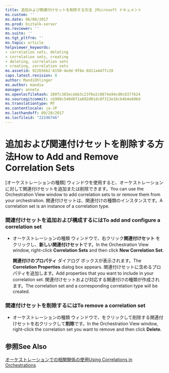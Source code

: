 ```yaml
---
title: 追加および関連付けセットを削除する方法 |Microsoft ドキュメント
ms.custom: ''
ms.date: 06/08/2017
ms.prod: biztalk-server
ms.reviewer: ''
ms.suite: ''
ms.tgt_pltfrm: ''
ms.topic: article
helpviewer_keywords:
- correlation sets, deleting
- correlation sets, creating
- deleting, correlation sets
- creating, correlation sets
ms.assetid: 922b56b2-6150-4edd-9f8e-8d11a447fc28
caps.latest.revision: 8
author: MandiOhlinger
ms.author: mandia
manager: anneta
ms.openlocfilehash: 280fc303ecebb3c23f6e2c0874a94cd0c6377624
ms.sourcegitcommit: cb908c540d8f1a692d01dc8f313e16cb4b4e696d
ms.translationtype: MT
ms.contentlocale: ja-JP
ms.lasthandoff: 09/20/2017
ms.locfileid: "22246746"
---
```

# <a name="how-to-add-and-remove-correlation-sets"></a><span data-ttu-id="df010-102">追加および関連付けセットを削除する方法</span><span class="sxs-lookup"><span data-stu-id="df010-102">How to Add and Remove Correlation Sets</span></span>
<span data-ttu-id="df010-103">[オーケストレーションの種類] ウィンドウを使用すると、オーケストレーションに対して関連付けセットを追加または削除できます。</span><span class="sxs-lookup"><span data-stu-id="df010-103">You can use the Orchestration View window to add correlation sets to or remove them from your orchestration.</span></span> <span data-ttu-id="df010-104">関連付けセットは、関連付けの種類のインスタンスです。</span><span class="sxs-lookup"><span data-stu-id="df010-104">A correlation set is an instance of a correlation type.</span></span>  
  
### <a name="to-add-and-configure-a-correlation-set"></a><span data-ttu-id="df010-105">関連付けセットを追加および構成するには</span><span class="sxs-lookup"><span data-stu-id="df010-105">To add and configure a correlation set</span></span>  
  
-   <span data-ttu-id="df010-106">オーケストレーションの種類 ウィンドウで、右クリック**関連付けセット** をクリックし、**新しい関連付けセット**です。</span><span class="sxs-lookup"><span data-stu-id="df010-106">In the Orchestration View window, right-click **Correlation Sets** and then click **New Correlation Set**.</span></span>  
  
     <span data-ttu-id="df010-107">**関連付けのプロパティ** ダイアログ ボックスが表示されます。</span><span class="sxs-lookup"><span data-stu-id="df010-107">The **Correlation Properties** dialog box appears.</span></span> <span data-ttu-id="df010-108">関連付けセットに含めるプロパティを追加します。</span><span class="sxs-lookup"><span data-stu-id="df010-108">Add properties that you want to include in your correlation set.</span></span> <span data-ttu-id="df010-109">関連付けセットおよび対応する関連付けの種類が作成されます。</span><span class="sxs-lookup"><span data-stu-id="df010-109">The correlation set and a corresponding correlation type will be created.</span></span>  
  
### <a name="to-remove-a-correlation-set"></a><span data-ttu-id="df010-110">関連付けセットを削除するには</span><span class="sxs-lookup"><span data-stu-id="df010-110">To remove a correlation set</span></span>  
  
-   <span data-ttu-id="df010-111">オーケストレーションの種類 ウィンドウで、をクリックして削除する関連付けセットを右クリックして**削除**です。</span><span class="sxs-lookup"><span data-stu-id="df010-111">In the Orchestration View window, right-click the correlation set you want to remove and then click **Delete**.</span></span>  
  
## <a name="see-also"></a><span data-ttu-id="df010-112">参照</span><span class="sxs-lookup"><span data-stu-id="df010-112">See Also</span></span>  
 [<span data-ttu-id="df010-113">オーケストレーションでの相関関係の使用</span><span class="sxs-lookup"><span data-stu-id="df010-113">Using Correlations in Orchestrations</span></span>](../core/using-correlations-in-orchestrations.md)